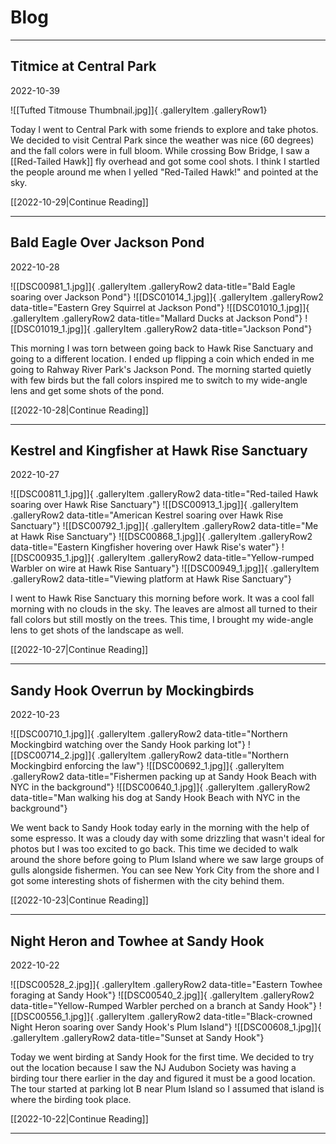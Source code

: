 # Blog

---------------------------------------------------------------

## Titmice at Central Park
2022-10-39

![[Tufted Titmouse Thumbnail.jpg]]{ .galleryItem .galleryRow1}

Today I went to Central Park with some friends to explore and take photos. We decided to visit Central Park since the weather was nice (60 degrees) and the fall colors were in full bloom. While crossing Bow Bridge, I saw a [[Red-Tailed Hawk]] fly overhead and got some cool shots. I think I startled the people around me when I yelled "Red-Tailed Hawk!" and pointed at the sky. 

[[2022-10-29|Continue Reading]]

---------------------------------------------------------------

## Bald Eagle Over Jackson Pond
2022-10-28

![[DSC00981_1.jpg]]{ .galleryItem .galleryRow2 data-title="Bald Eagle soaring over Jackson Pond"}
![[DSC01014_1.jpg]]{ .galleryItem .galleryRow2 data-title="Eastern Grey Squirrel at Jackson Pond"}
![[DSC01010_1.jpg]]{ .galleryItem .galleryRow2 data-title="Mallard Ducks at Jackson Pond"}
![[DSC01019_1.jpg]]{ .galleryItem .galleryRow2 data-title="Jackson Pond"}

This morning I was torn between going back to Hawk Rise Sanctuary and going to a different location. I ended up flipping a coin which ended in me going to Rahway River Park's Jackson Pond. The morning started quietly with few birds but the fall colors inspired me to switch to my wide-angle lens and get some shots of the pond. 

[[2022-10-28|Continue Reading]]

---------------------------------------------------------------

## Kestrel and Kingfisher at Hawk Rise Sanctuary
2022-10-27

![[DSC00811_1.jpg]]{ .galleryItem .galleryRow2 data-title="Red-tailed Hawk soaring over Hawk Rise Sanctuary"}
![[DSC00913_1.jpg]]{ .galleryItem .galleryRow2 data-title="American Kestrel soaring over Hawk Rise Sanctuary"}
![[DSC00792_1.jpg]]{ .galleryItem .galleryRow2 data-title="Me at Hawk Rise Sanctuary"}
![[DSC00868_1.jpg]]{ .galleryItem .galleryRow2 data-title="Eastern Kingfisher hovering over Hawk Rise's water"}
![[DSC00935_1.jpg]]{ .galleryItem .galleryRow2 data-title="Yellow-rumped Warbler on wire at Hawk Rise Santuary"}
![[DSC00949_1.jpg]]{ .galleryItem .galleryRow2 data-title="Viewing platform at Hawk Rise Sanctuary"}

I went to Hawk Rise Sanctuary this morning before work. It was a cool fall morning with no clouds in the sky. The leaves are almost all turned to their fall colors but still mostly on the trees. This time, I brought my wide-angle lens to get shots of the landscape as well.

[[2022-10-27|Continue Reading]]

---------------------------------------------------------------

## Sandy Hook Overrun by Mockingbirds
2022-10-23

![[DSC00710_1.jpg]]{ .galleryItem .galleryRow2 data-title="Northern Mockingbird watching over the Sandy Hook parking lot"}
![[DSC00714_2.jpg]]{ .galleryItem .galleryRow2 data-title="Northern Mockingbird enforcing the law"}
![[DSC00692_1.jpg]]{ .galleryItem .galleryRow2 data-title="Fishermen packing up at Sandy Hook Beach with NYC in the background"}
![[DSC00640_1.jpg]]{ .galleryItem .galleryRow2 data-title="Man walking his dog at Sandy Hook Beach with NYC in the background"}

We went back to Sandy Hook today early in the morning with the help of some espresso. It was a cloudy day with some drizzling that wasn't ideal for photos but I was too excited to go back. This time we decided to walk around the shore before going to Plum Island where we saw large groups of gulls alongside fishermen. You can see New York City from the shore and I got some interesting shots of fishermen with the city behind them.

[[2022-10-23|Continue Reading]]


---------------------------------------------------------------

## Night Heron and Towhee at Sandy Hook
2022-10-22

![[DSC00528_2.jpg]]{ .galleryItem .galleryRow2 data-title="Eastern Towhee foraging at Sandy Hook"}
![[DSC00540_2.jpg]]{ .galleryItem .galleryRow2 data-title="Yellow-Rumped Warbler perched on a branch at Sandy Hook"}
![[DSC00556_1.jpg]]{ .galleryItem .galleryRow2 data-title="Black-crowned Night Heron soaring over Sandy Hook's Plum Island"}
![[DSC00608_1.jpg]]{ .galleryItem .galleryRow2 data-title="Sunset at Sandy Hook"}

Today we went birding at Sandy Hook for the first time. We decided to try out the location because I saw the NJ Audubon Society was having a birding tour there earlier in the day and figured it must be a good location. The tour started at parking lot B near Plum Island so I assumed that island is where the birding took place. 

[[2022-10-22|Continue Reading]]

---------------------------------------------------------------

